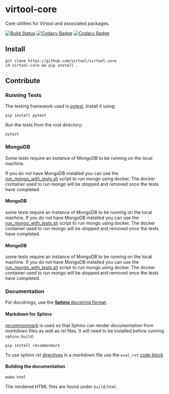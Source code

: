 # virtool-core

Core utilities for Virtool and associated packages.

[![Build Status](https://cloud.drone.io/api/badges/virtool/virtool-core/status.svg)](https://cloud.drone.io/virtool/virtool-core)
[![Codacy Badge](https://app.codacy.com/project/badge/Grade/f04b88f74f2640588ba7dec5022c9b51)](https://www.codacy.com/gh/virtool/virtool-core/dashboard?utm_source=github.com&amp;utm_medium=referral&amp;utm_content=virtool/virtool-core&amp;utm_campaign=Badge_Grade)
[![Codacy Badge](https://app.codacy.com/project/badge/Coverage/f04b88f74f2640588ba7dec5022c9b51)](https://www.codacy.com/gh/virtool/virtool-core/dashboard?utm_source=github.com&utm_medium=referral&utm_content=virtool/virtool-core&utm_campaign=Badge_Coverage)

## Install

```shell script
git clone https://github.com/virtool/virtool-core
cd virtool-core && pip install .
```

## Contribute 

### Running Tests

The testing framework used is [pytest](https://docs.pytest.org/en/stable/). Install it using:
```shell script
pip install pytest
```

Run the tests from the root directory:
```shell script
pytest
```

### MongoDB

Some tests require an instance of MongoDB to be running on the 
local machine.

If you do not have MongoDB installed you can use
the [run_mongo_with_tests.sh](tests/run_mongo_with_tests.sh) script
to run mongo using docker. The docker container used to run mongo
will be stopped and removed once the tests have completed. 

#### MongoDB

some tests require an instance of MongoDB to be running on the 
local machine. If you do not have MongoDB installed you can use
the [run_mongo_with_tests.sh](tests/run_mongo_with_tests.sh) script
to run mongo using docker. The docker container used to run mongo
will be stopped and removed once the tests have completed. 

#### MongoDB

some tests require an instance of MongoDB to be running on the 
local machine. If you do not have MongoDB installed you can use
the [run_mongo_with_tests.sh](tests/run_mongo_with_tests.sh) script
to run mongo using docker. The docker container used to run mongo
will be stopped and removed once the tests have completed. 

### Documentation

For docstrings, use the [**Sphinx** docstring format](https://sphinx-rtd-tutorial.readthedocs.io/en/latest/docstrings.html).

#### Markdown for Sphinx

[recommonmark](https://github.com/readthedocs/recommonmark) is used so that Sphinx can 
render documentation from *markdown* files as well as *rst* files. It will need to 
be installed before running `sphinx-build`:

```shell script
pip install recommonmark
```

To use sphinx rst [directives](https://www.sphinx-doc.org/en/master/usage/restructuredtext/directives.html) in a *markdown* file use the 
`eval_rst` [code block](https://recommonmark.readthedocs.io/en/latest/auto_structify.html#embed-restructuredtext)


#### Building the documentation

```shell script
make html
```

The rendered HTML files are found under `build/html`
